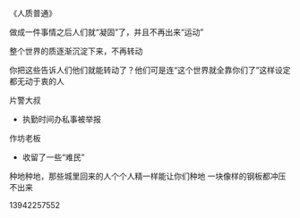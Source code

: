 
《人质普通》

做成一件事情之后人们就“凝固”了，并且不再出来“运动”

整个世界的质逐渐沉淀下来，不再转动


你把这些告诉人们他们就能转动了？他们可是连“这个世界就全靠你们了”这样设定都无动于衷的人


片警大叔

- 执勤时间办私事被举报


作坊老板
- 收留了一些“难民”

种地种地，那些城里回来的人个个人精一样能让你们种地
一块像样的钢板都冲压不出来


13942257552